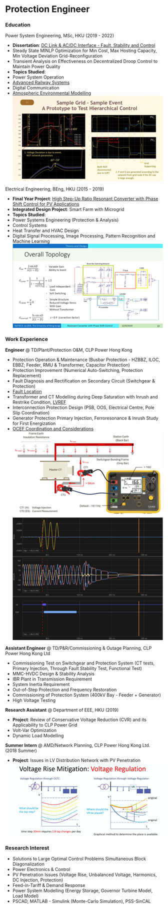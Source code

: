 # Protection Engineer

### Education
Power System Engineering, MSc, HKU (2019 - 2022)
- **Dissertation**: [DC Link & AC/DC Interface - Fault, Stability and Control](https://github.com/karlmhlai/portfolio/blob/2dbdaeae2e2b224f1ddad95d42a3b22e1edf1325/assets/doc/MSc_Dissertation.pdf)
- Steady State MINLP Optimization for Min Cost, Max Hosting Capacity, Min Voltage Deviation Grid-Reconfiguration
- Transient Analysis on Effectiveness on Decentralized Droop Control to Maintain Power Quality
- **Topics Studied**:
- Power System Operation
- [Advanced Railway Systems](https://github.com/karlmhlai/portfolio/blob/2766dfe027b7d6eb6c7f11440019d0101ba22a38/assets/doc/ELEC7404.pdf)
- Digital Communication
- [Atmospheric Environmental Modelling](https://github.com/karlmhlai/portfolio/blob/2766dfe027b7d6eb6c7f11440019d0101ba22a38/assets/doc/MECH6018.pdf)
![Dissertation](/assets/img/Dissertation.JPG)

Electrical Engineering, BEng, HKU  (2015 - 2019)
- **Final Year Project**: [High Step-Up Ratio Resonant Converter with Phase Shift Control for PV Applications](https://github.com/karlmhlai/portfolio/blob/2dbdaeae2e2b224f1ddad95d42a3b22e1edf1325/assets/doc/Resonant_Converter_with_Phase_Shift_Control.pdf)
- **Integrated Design Project**: Smart Farm with Microgrid
- **Topics Studied**:
- Power Systems Engineering (Protection & Analysis)
- Control Systems
- Heat Transfer and HVAC Design
- Digital Signal Processing, Image Processing, Pattern Recognition and Machine Learning
![FYP](/assets/img/FYP.JPG)

### Work Experience
**Engineer** @ TD/Plant/Protection O&M, CLP Power Hong Kong
- Protection Operation & Maintenance (Busbar Protection - HZBBZ, ILOC, EBBZ; Feeder, RMU & Transformer, Capacitor Protection)
- Protection Improvement (Numerical Auto-Switching, Protection Replacement)
- Fault Diagnosis and Rectification on Secondary Circuit (Switchgear & Protection)
- [Fault Location](https://github.com/karlmhlai/portfolio/blob/c4b0df88b9bc62eed2d7da8b90b8bc6dcb9aab96/assets/doc/Fault%20Location_4f_MHL.pdf)
- Transformer and CT Modelling during Deep Saturation with Inrush and Restrike Condition, [LVREF](https://github.com/karlmhlai/portfolio/blob/a793d8b114dcc3a16b99e282ed3cfcf7d10da1e3/assets/doc/LVREF_4f.pdf)
- Interconnection Protection Design (PSB, OOS, Electrical Centre, Pole Slip Coordination)
- Generator Protection Primary Injection, Ferroresonance & Inrush Study for First Energization
- [OCEF Coordination and Considerations](https://github.com/karlmhlai/portfolio/blob/b8628c1f843355c4fd5758577461848d89a5486b/assets/doc/OCEF%20Coordination%20and%20Concern.pdf)
![Earth Resistance](/assets/img/Earth_Resistance.JPG) 
![Fault Waveform](/assets/img/Capture.JPG)

**Assistant Engineer** @ TD/P&R/Commissioning & Outage Planning, CLP Power Hong Kong Ltd
- Commissioning Test on Switchgear and Protection System (CT tests, Primary Injection, Through Fault Stability Test, Functional Test)
- MMC-HVDC Design & Stability Analysis 
- IBR Plant in Transmission Requirement 
- System Inertia Requirement 
- Out-of-Step Protection and Frequency Restoration
- Commissioning of Protection System (400kV Bay - Feeder + Generator) 
- High Voltage Testing

**Research Assistant** @ Department of EEE, HKU (2019)
- **Project**: Review of Conservative Voltage Reduction (CVR) and its Applicability to CLP Power Grid
- Volt-Var Optimization
- Dynamic Load Modelling

**Summer Intern** @ AMD/Network Planning, CLP Power Hong Kong Ltd. (2018 Summer)
- **Project**: Issues in LV Distribution Network with PV Penetration
![Voltage Control](/assets/img/Intern.JPG)

### Research Interest
- Solutions to Large Optimal Control Problems Simultaneous Block Diagonalization 
- Power Electronics & Control
- PV Penetration Issues (Voltage Rise, Unbalanced Voltage, Harmonics, DC Injection, Protection)
- Feed-in-Tariff & Demand Response
- Power System Modelling (Energy Storage, Governor Turbine Model, Load Model)
- PSCAD, MATLAB - Simulink (Monte-Carlo Simulation), PSS-SinCAL
